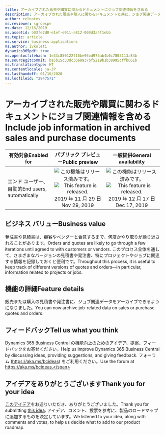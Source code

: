 ```yaml
---
title: アーカイブされた販売や購買に関わるドキュメントにジョブ関連情報を含める
description: アーカイブされた販売や購入に関わるドキュメントと共に、ジョブ関連データをアーカイブできるようになりました。
author: relnotes
ms.reviewer: sgroespe
ms.date: 12/16/2019
ms.assetid: b03fe2d8-e1ef-e911-a812-000d3a4f1ebb
ms.topic: article
ms.service: business-applications
ms.author: ivkoleti
dynamics365pdf: true
ms.openlocfilehash: 1e33c850122715be96bd975ab4b0c7803113a84b
ms.sourcegitcommit: ba5b15c33dc3669937bf5219b1b38995cffb661b
ms.translationtype: HT
ms.contentlocale: ja-JP
ms.lasthandoff: 01/10/2020
ms.locfileid: "2947571"
---
```

# <a name="include-job-information-in-archived-sales-and-purchase-documents"></a><span data-ttu-id="1680d-103">アーカイブされた販売や購買に関わるドキュメントにジョブ関連情報を含める</span><span class="sxs-lookup"><span data-stu-id="1680d-103">Include job information in archived sales and purchase documents</span></span>


| <span data-ttu-id="1680d-104">有効対象</span><span class="sxs-lookup"><span data-stu-id="1680d-104">Enabled for</span></span>    |  <span data-ttu-id="1680d-105">パブリック プレビュー</span><span class="sxs-lookup"><span data-stu-id="1680d-105">Public preview</span></span> | <span data-ttu-id="1680d-106">一般提供</span><span class="sxs-lookup"><span data-stu-id="1680d-106">General availability</span></span> | 
| ---------- | :----------: |:----------: |
|<span data-ttu-id="1680d-107">エンド ユーザー、自動的</span><span class="sxs-lookup"><span data-stu-id="1680d-107">End users, automatically</span></span>|<span data-ttu-id="1680d-108">![この機能はリリース済みです。](/dynamics365-release-plan/media/green-checkmark.png "この機能はリリース済みです。")</span><span class="sxs-lookup"><span data-stu-id="1680d-108">![This feature is released.](/dynamics365-release-plan/media/green-checkmark.png "This feature is released.")</span></span> <span data-ttu-id="1680d-109">2019 年 11 月 29 日</span><span class="sxs-lookup"><span data-stu-id="1680d-109">Nov 29, 2019</span></span>| <span data-ttu-id="1680d-110">![この機能はリリース済みです。](/dynamics365-release-plan/media/green-checkmark.png "この機能はリリース済みです。")</span><span class="sxs-lookup"><span data-stu-id="1680d-110">![This feature is released.](/dynamics365-release-plan/media/green-checkmark.png "This feature is released.")</span></span> <span data-ttu-id="1680d-111">2019 年 12 月 17 日</span><span class="sxs-lookup"><span data-stu-id="1680d-111">Dec 17, 2019</span></span>|


## <a name="business-value"></a><span data-ttu-id="1680d-112">ビジネス バリュー</span><span class="sxs-lookup"><span data-stu-id="1680d-112">Business value</span></span>
<!-- bv start -->
<span data-ttu-id="1680d-113">発注書や見積書は、顧客やベンダーと合意するまで、何度かやり取りが繰り返されることがあります。</span><span class="sxs-lookup"><span data-stu-id="1680d-113">Orders and quotes are likely to go through a few iterations until agreed to with customers or vendors.</span></span> <span data-ttu-id="1680d-114">このプロセス全体を通して、さまざまなバージョンの見積書や発注書、特にプロジェクトやジョブに関連する情報を記録しておくと便利です。</span><span class="sxs-lookup"><span data-stu-id="1680d-114">Throughout this process, it is useful to keep track of different versions of quotes and orders—in particular, information related to projects or jobs.</span></span>
<!-- bv end -->



## <a name="feature-details"></a><span data-ttu-id="1680d-115">機能の詳細</span><span class="sxs-lookup"><span data-stu-id="1680d-115">Feature details</span></span>
<!--feature detail start -->
<span data-ttu-id="1680d-116">販売または購入の見積書や発注書に、ジョブ関連データをアーカイブできるようになりました。</span><span class="sxs-lookup"><span data-stu-id="1680d-116">You can now archive job-related data on sales or purchase quotes and orders.</span></span>
<!--feature detail end -->






## <a name="tell-us-what-you-think"></a><span data-ttu-id="1680d-117">フィードバック</span><span class="sxs-lookup"><span data-stu-id="1680d-117">Tell us what you think</span></span>
<span data-ttu-id="1680d-118">Dynamics 365 Business Central の機能向上のためのアイデア、提案、フィードバックをお寄せください。</span><span class="sxs-lookup"><span data-stu-id="1680d-118">Help us improve Dynamics 365 Business Central by discussing ideas, providing suggestions, and giving feedback.</span></span> <span data-ttu-id="1680d-119">フォーラム (https://aka.ms/bcideas) をご利用ください。</span><span class="sxs-lookup"><span data-stu-id="1680d-119">Use the forum at https://aka.ms/bcideas.</span></span>



## <a name="thank-you-for-your-idea"></a><span data-ttu-id="1680d-120">アイデアをありがとうございます</span><span class="sxs-lookup"><span data-stu-id="1680d-120">Thank you for your idea</span></span>
<span data-ttu-id="1680d-121">[このアイデア](https://experience.dynamics.com/ideas/idea/?ideaid=ea5b2c7e-72f8-e811-a140-0003ff68d4f1)をお送りいただき、ありがとうございました。</span><span class="sxs-lookup"><span data-stu-id="1680d-121">Thank you for submitting [this idea](https://experience.dynamics.com/ideas/idea/?ideaid=ea5b2c7e-72f8-e811-a140-0003ff68d4f1).</span></span> <span data-ttu-id="1680d-122">アイデア、コメント、投票を参考に、製品のロードマップに追加するものを決定しています。</span><span class="sxs-lookup"><span data-stu-id="1680d-122">We listened to your idea, along with comments and votes, to help us decide what to add to our product roadmap.</span></span>
